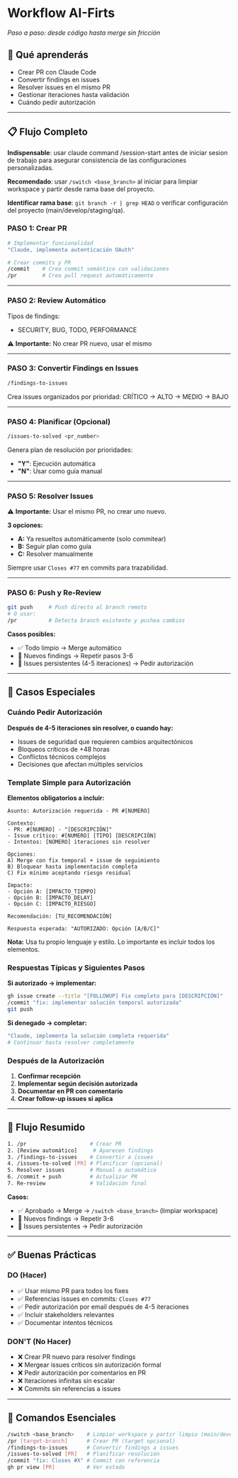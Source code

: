# Workflow AI-Firts

*Paso a paso: desde código hasta merge sin fricción*

## 🎯 Qué aprenderás

- Crear PR con Claude Code
- Convertir findings en issues
- Resolver issues en el mismo PR
- Gestionar iteraciones hasta validación
- Cuándo pedir autorización

---

## 📋 Flujo Completo

**Indispensable**: usar claude command /session-start antes de iniciar sesion de trabajo para asegurar consistencia de las configuraciones personalizadas.

**Recomendado**: usar `/switch <base_branch>` al iniciar para limpiar workspace y partir desde rama base del proyecto.

**Identificar rama base**: `git branch -r | grep HEAD` o verificar configuración del proyecto (main/develop/staging/qa). 

### **PASO 1: Crear PR**

```bash
# Implementar funcionalidad
"Claude, implementa autenticación OAuth"

# Crear commits y PR
/commit    # Crea commit semántico con validaciones
/pr        # Crea pull request automáticamente
```

---

### **PASO 2: Review Automático**

Tipos de findings:
- SECURITY, BUG, TODO, PERFORMANCE

⚠️ **Importante:** No crear PR nuevo, usar el mismo

---

### **PASO 3: Convertir Findings en Issues**

```bash
/findings-to-issues
```

Crea issues organizados por prioridad: CRÍTICO → ALTO → MEDIO → BAJO

---

### **PASO 4: Planificar (Opcional)**

```bash
/issues-to-solved <pr_number>
```

Genera plan de resolución por prioridades:
- **"Y"**: Ejecución automática 
- **"N"**: Usar como guía manual

---

### **PASO 5: Resolver Issues**

⚠️ **Importante:** Usar el mismo PR, no crear uno nuevo.

**3 opciones:**
- **A:** Ya resueltos automáticamente (solo commitear)
- **B:** Seguir plan como guía  
- **C:** Resolver manualmente

Siempre usar `Closes #77` en commits para trazabilidad.

---

### **PASO 6: Push y Re-Review**

```bash
git push     # Push directo al branch remoto
# O usar:
/pr          # Detecta branch existente y pushea cambios
```

**Casos posibles:**
- ✅ Todo limpio → Merge automático
- 🔄 Nuevos findings → Repetir pasos 3-6  
- 🚨 Issues persistentes (4-5 iteraciones) → Pedir autorización

---

## 🚨 Casos Especiales

### **Cuándo Pedir Autorización**

**Después de 4-5 iteraciones sin resolver, o cuando hay:**
- Issues de seguridad que requieren cambios arquitectónicos
- Bloqueos críticos de +48 horas
- Conflictos técnicos complejos
- Decisiones que afectan múltiples servicios

### **Template Simple para Autorización**

**Elementos obligatorios a incluir:**

```
Asunto: Autorización requerida - PR #[NUMERO] 

Contexto:
- PR: #[NUMERO] - "[DESCRIPCIÓN]"
- Issue crítico: #[NUMERO] [TIPO] [DESCRIPCIÓN]
- Intentos: [NÚMERO] iteraciones sin resolver

Opciones:
A) Merge con fix temporal + issue de seguimiento
B) Bloquear hasta implementación completa  
C) Fix mínimo aceptando riesgo residual

Impacto:
- Opción A: [IMPACTO_TIEMPO]
- Opción B: [IMPACTO_DELAY] 
- Opción C: [IMPACTO_RIESGO]

Recomendación: [TU_RECOMENDACIÓN]

Respuesta esperada: "AUTORIZADO: Opción [A/B/C]"
```

**Nota:** Usa tu propio lenguaje y estilo. Lo importante es incluir todos los elementos.

### **Respuestas Típicas y Siguientes Pasos**

**Si autorizado → implementar:**
```bash
gh issue create --title "[FOLLOWUP] Fix completo para [DESCRIPCIÓN]"
/commit "fix: implementar solución temporal autorizada"
git push
```

**Si denegado → completar:**
```bash
"Claude, implementa la solución completa requerida"
# Continuar hasta resolver completamente
```

### **Después de la Autorización**

1. **Confirmar recepción**
2. **Implementar según decisión autorizada**
3. **Documentar en PR con comentario**
4. **Crear follow-up issues si aplica**

---

## 🔄 Flujo Resumido

```bash
1. /pr                    # Crear PR
2. [Review automático]     # Aparecen findings
3. /findings-to-issues    # Convertir a issues
4. /issues-to-solved [PR] # Planificar (opcional)
5. Resolver issues        # Manual o automático
6. /commit + push         # Actualizar PR
7. Re-review              # Validación final
```

**Casos:**
- ✅ Aprobado → Merge → `/switch <base_branch>` (limpiar workspace)
- 🔄 Nuevos findings → Repetir 3-6
- 🚨 Issues persistentes → Pedir autorización

---

## ✅ Buenas Prácticas

### **DO (Hacer)**
- ✅ Usar mismo PR para todos los fixes
- ✅ Referencias issues en commits: `Closes #77`
- ✅ Pedir autorización por email después de 4-5 iteraciones
- ✅ Incluir stakeholders relevantes
- ✅ Documentar intentos técnicos

### **DON'T (No Hacer)**  
- ❌ Crear PR nuevo para resolver findings
- ❌ Mergear issues críticos sin autorización formal
- ❌ Pedir autorización por comentarios en PR
- ❌ Iteraciones infinitas sin escalar
- ❌ Commits sin referencias a issues

---

## 🎯 Comandos Esenciales

```bash
/switch <base_branch>    # Limpiar workspace y partir limpio (main/develop/qa)
/pr [target-branch]      # Crear PR (target opcional)
/findings-to-issues      # Convertir findings a issues
/issues-to-solved [PR]   # Planificar resolución
/commit "fix: Closes #X" # Commit con referencia
gh pr view [PR]          # Ver estado
```

